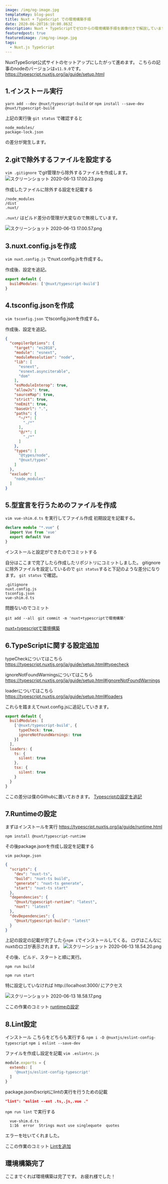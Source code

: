 ```yaml
---
image: /img/og-image.jpg
templateKey: blog-post
title: Nuxt + TypeScript での環境構築手順
date: 2020-06-20T16:10:00.863Z
description: Nuxt + TypeScriptでゼロからの環境構築手順を画像付きで解説しています。
featuredpost: true
featuredimage: /img/og-image.jpg
tags:
  - Nuxt.js TypeScript
---
```

NuxtTypeScript公式サイトのセットアップにしたがって進めます。
こちらの記事のnodeのバージョンは`v11.9.0`です。
https://typescript.nuxtjs.org/ja/guide/setup.html

## 1.インストール実行
`yarn add --dev @nuxt/typescript-build`
or
`npm install --save-dev @nuxt/typescript-build`


上記の実行後 `git status` で確認すると

```
node_modules/
package-lock.json
```
の差分が発生します。


## 2.gitで除外するファイルを設定する

`vim .gitignore` でgit管理から除外するファイルを作成します。
![スクリーンショット 2020-06-13 17.00.23.png](https://qiita-image-store.s3.ap-northeast-1.amazonaws.com/0/199085/ff62f3f3-7510-750e-1bf7-63bd6846e540.png)

作成したファイルに除外する設定を記載する

```
/node_modules
/dist
.nuxt/
```

`.nuxt/` はビルド差分の管理が大変なので無視しています。

![スクリーンショット 2020-06-13 17.00.57.png](https://qiita-image-store.s3.ap-northeast-1.amazonaws.com/0/199085/e25fcaa0-f0ba-593f-984c-9567e124b2f6.png)

## 3.nuxt.config.jsを作成

`vim nuxt.config.js` でnuxt.config.jsを作成する。

作成後、設定を追記。

``` nuxt.config.js
export default {
  buildModules: ['@nuxt/typescript-build']
}
```

## 4.tsconfig.jsonを作成
`vim tsconfig.json` でtsconfig.jsonを作成する。

作成後、設定を追記。


``` tsconfig.json
{
  "compilerOptions": {
    "target": "es2018",
    "module": "esnext",
    "moduleResolution": "node",
    "lib": [
      "esnext",
      "esnext.asynciterable",
      "dom"
    ],
    "esModuleInterop": true,
    "allowJs": true,
    "sourceMap": true,
    "strict": true,
    "noEmit": true,
    "baseUrl": ".",
    "paths": {
      "~/*": [
        "./*"
      ],
      "@/*": [
        "./*"
      ]
    },
    "types": [
      "@types/node",
      "@nuxt/types"
    ]
  },
  "exclude": [
    "node_modules"
  ]
}
```

## 5.型宣言を行うためのファイルを作成
`vim vue-shim.d.ts` を実行してファイル作成
初期設定を記載する。

``` vue-shim.d.ts
declare module "*.vue" {
  import Vue from 'vue'
  export default Vue
}
```

インストールと設定ができたのでコミットする

自分はここまで完了したら作成したリポジトリにコミットしました。
gitignoreに除外ファイルを設定しているので `git status`すると下記のような差分になります。
`git status` で確認。

```
.gitignore
nuxt.config.js
tsconfig.json
vue-shim.d.ts
```

問題ないのでコミット

`git add --all`
` git commit -m 'nuxt+typescriptで環境構築'`

[nuxt+typescriptで環境構築](https://github.com/GenkiMatsubara/genki-blog/commit/921e4b7c79aa042ccfa37b2ad9db9ef954683a27)

## 6.TypeScriptに関する設定追加
typeCheckについてはこちら
https://typescript.nuxtjs.org/ja/guide/setup.html#typecheck

ignoreNotFoundWarningsについてはこちら
https://typescript.nuxtjs.org/ja/guide/setup.html#ignoreNotFoundWarnings

loaderについてはこちら
https://typescript.nuxtjs.org/ja/guide/setup.html#loaders

これらを踏まえてnuxt.config.jsに追記していきます。

``` nuxt.config.js
export default {
  buildModules: [
    ['@nuxt/typescript-build', {
      typeCheck: true,
      ignoreNotFoundWarnings: true
    }]
  ],
  loaders: {
    ts: {
      silent: true
    },
    tsx: {
      silent: true
    }
  }
}
```

ここの差分は僕のGithubに置いておきます。
[Typescriptの設定を追記](https://github.com/GenkiMatsubara/genki-blog/commit/7abc4ab09ac6da5c39ee53da2c1d8d263abf8789)


## 7.Runtimeの設定
まずはインストールを実行
https://typescript.nuxtjs.org/ja/guide/runtime.html

`npm install @nuxt/typescript-runtime`

その後package.jsonを作成し設定を記載する

`vim package.json`

``` package.json
{
  "scripts": {
	"dev": "nuxt-ts",
	"build": "nuxt-ts build",
	"generate": "nuxt-ts generate",
	"start": "nuxt-ts start"
  },
  "dependencies": {
	"@nuxt/typescript-runtime": "latest",
	"nuxt": "latest"
  },
  "devDependencies": {
  	"@nuxt/typescript-build": "latest"
  }
}
```

上記の設定の記載が完了したら`npm i`でインストールしてくる。
ログはこんなにnuxtのロゴが表示されます。
![スクリーンショット 2020-06-13 18.54.20.png](https://qiita-image-store.s3.ap-northeast-1.amazonaws.com/0/199085/27305cb8-0cd9-f0e9-2bb4-d9d711ba0ad1.png)

その後、ビルド、スタートと順に実行。

`npm run build`

`npm run start`


特に設定していなければ http://localhost:3000/ にアクセス

![スクリーンショット 2020-06-13 18.58.17.png](https://qiita-image-store.s3.ap-northeast-1.amazonaws.com/0/199085/0ffa85b5-8917-01a6-1712-f328a2e6a65b.png)

ここの作業のコミット
[runtimeの設定](https://github.com/GenkiMatsubara/genki-blog/commit/fa424efb7a88b05cfabc52cbce0a0f2c661126e2)

## 8.Lint設定

インストール
こちらをどちらも実行する
`npm i -D @nuxtjs/eslint-config-typescript`
`npm i eslint --save-dev`

ファイルを作成し設定を記載
`vim .eslintrc.js`

``` .eslintrc.js
module.exports = {
  extends: [
    '@nuxtjs/eslint-config-typescript'
  ]
}
```

package.jsonのscriptにlintの実行を行うための記載

``` package.json
"lint": "eslint --ext .ts,.js,.vue ."
```

`npm run lint` で実行する

```
  vue-shim.d.ts
  1:16  error  Strings must use singlequote  quotes
```

エラーを吐いてくれました。

ここの作業のコミット
[Lintを追加](https://github.com/GenkiMatsubara/genki-blog/commit/16ce6d75a5ba7a73c0c3bfe646f34e8f49562eee)

## 環境構築完了
ここまでくれば環境構築は完了です。
お疲れ様でした！
